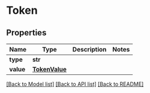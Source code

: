 # Token

## Properties
Name | Type | Description | Notes
------------ | ------------- | ------------- | -------------
**type** | **str** |  | 
**value** | [**TokenValue**](TokenValue.md) |  | 

[[Back to Model list]](../README.md#documentation-for-models) [[Back to API list]](../README.md#documentation-for-api-endpoints) [[Back to README]](../README.md)


